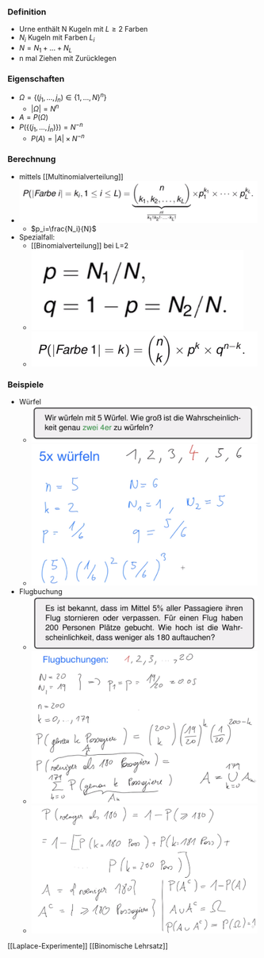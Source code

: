 ### Definition
+ Urne enthält N Kugeln mit $L ≥ 2$ Farben
+ $N_i$ Kugeln mit Farben $L_i$
+ $N=N_1+...+N_L$
+ n mal Ziehen mit Zurücklegen

### Eigenschaften
+ $Ω=\{(j_1,...,j_n)∈\{1,...,N\}^n\}$
	+ $|Ω|=N^n$
+ $A=P(Ω)$
+ $P(\{(j_1,...,j_n)\})=N^{-n}$
	+ $P(A)=|A|×N^{-n}$

### Berechnung
+ mittels [[Multinomialverteilung]]
+ ![](../../../z_images/Pasted%20image%2020221004161704.png)
	+ $p_i=\frac{N_i}{N}$
+ Spezialfall:
	+ [[Binomialverteilung]] bei L=2
	+ ![](../../../z_images/Pasted%20image%2020221004162222.png)
	+ ![](../../../z_images/Pasted%20image%2020221004162239.png)

### Beispiele  
+ Würfel
	+ ![](../../../z_images/Pasted%20image%2020221004162411.png)
	+ ![](../../../z_images/Pasted%20image%2020221004162637.png)
+ Flugbuchung
	+ ![](../../../z_images/Pasted%20image%2020221004162406.png)
	+ ![](../../../z_images/Pasted%20image%2020221004163045.png)
	+ ![](../../../z_images/Pasted%20image%2020221004163157.png)

[[Laplace-Experimente]] [[Binomische Lehrsatz]] 